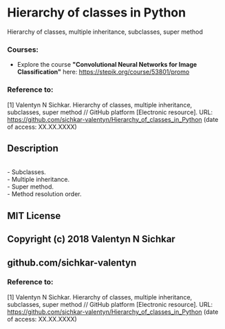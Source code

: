 # Hierarchy of classes in Python
Hierarchy of classes, multiple inheritance, subclasses, super method

### Courses:
* Explore the course **"Convolutional Neural Networks for Image Classification"** here: https://stepik.org/course/53801/promo

### Reference to:
[1] Valentyn N Sichkar. Hierarchy of classes, multiple inheritance, subclasses, super method // GitHub platform [Electronic resource]. URL: https://github.com/sichkar-valentyn/Hierarchy_of_classes_in_Python (date of access: XX.XX.XXXX)

## Description
<br/> - Subclasses.
<br/> - Multiple inheritance.
<br/> - Super method.
<br/> - Method resolution order.

## MIT License
## Copyright (c) 2018 Valentyn N Sichkar
## github.com/sichkar-valentyn
### Reference to:
[1] Valentyn N Sichkar. Hierarchy of classes, multiple inheritance, subclasses, super method // GitHub platform [Electronic resource]. URL: https://github.com/sichkar-valentyn/Hierarchy_of_classes_in_Python (date of access: XX.XX.XXXX)
